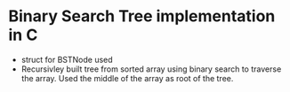 # Binary Search Tree implementation in C
* struct for BSTNode used
* Recursivley built tree from sorted array using binary search to traverse the array. Used the middle of the array as root of the tree.
